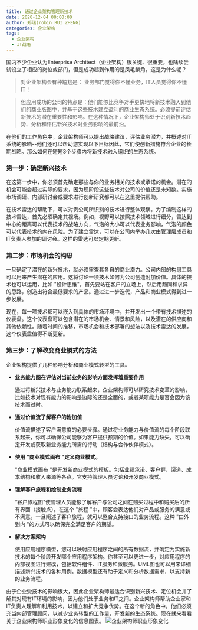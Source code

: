 ```yaml
---
title: 通过企业架构管理新技术
date: 2020-12-04 00:00:00
author: 郑瑞(robin RUI ZHENG)
categories: 企业架构
tags:
  - 企业架构
  - IT战略
---
```


国内不少企业认为Enterprise Architect（企业架构）很关键、很重要，也陆续尝试设立了相应的岗位或部门，但是成功起到作用的是凤毛麟角。这是为什么呢？ 

> 对企业架构会有种尴尬是： 业务部门觉得你不懂业务，IT人员觉得你不懂IT！

> 但应用成功的公司的特点是：他们能够比竞争对手更快地将新技术融入到他们的商业版图中，并基于这些技术建立盈利的商业生态系统。必须提前评估新技术的潜在重要性和影响。在这种情况下，企业架构师处于识别新技术趋势、分析和评估新兴技术对业务影响的最前沿。

在他们的工作角色中，企业架构师可以提出战略建议，评估业务潜力，并概述对IT系统的影响--他们还可以帮助您实现以下目标因此，它们使创新措施符合企业的长期战略。那么如何在短短3个步骤内将新技术融入组织的生态系统。

### 第一步：确定新兴技术

 在这第一步中，你必须首先确定那些与你的业务相关的技术或承诺的机会。潜在的机会可能会超过实际的要求，因为现阶段这些技术对公司的价值还是未知数。实施市场调研、内部研讨会或要求进行创新研究都可以在这里提供帮助。

在技术雷达的帮助下，可以对贵公司所识别的技术进行整体观察。为了编制这样的技术雷达，首先必须确定其视场。例如，视野可以按照技术领域进行细分，雷达到中心的距离可以代表技术的战略方向，气泡的大小可以代表业务影响，气泡的颜色可以代表技术的内在风险。为了建立雷达，可以在公司内举办几次由管理层成员和IT负责人参加的研讨会。这样的雷达可以定期更新。

### 第二步：市场机会的构思

一旦确定了潜在的新兴技术，就必须审查其各自的商业潜力。公司内部的构思工具可以用来产生潜在的应用。这将讨论一项技术如何为公司创造附加价值。具体的技术也可以运用，比如 "设计思维"。首先要站在客户的立场上，然后用趋同和求异的思路，创造出符合最低要求的产品。通过进一步迭代，产品和商业模式得到进一步发展。

现在，每一项技术都可以嵌入到具体的市场环境中，并开发出一个带有技术描述的仪表盘。这个仪表盘可以包含潜在的市场机会、情景和风险，以及潜在的供应商和其他依赖性。随着时间的推移，市场机会和技术部署的想法以及技术雷达的发展，这个仪表盘值得不断更新。

### 第三步：了解改变商业模式的方法

企业架构提供了几种影响分析和商业模式转型的工具。

- **业务能力图在评估对当前业务的影响方面发挥着重要作用**

  通过将新兴技术与业务能力联系起来，企业架构师可以研究技术变革的影响，比如技术对现有能力的影响是边际的还是全面的，或者某项能力是否会因为该技术而过时。

- **通过价值流了解客户的附加值**

  价值流描述了客户满意度的必要步骤。通过将业务能力与价值流的每个阶段联系起来，你可以确保公司能够为客户提供预期的价值。如果能力缺失，可以确定开发或获取新业务能力所需的行动（结构与合作伙伴模式）。

- **使用 "商业模式画布 "定义商业模式。**

  "商业模式画布 "是开发新商业模式的模板。包括业绩承诺、客户群、渠道、成本结构和收入来源等各点。它支持管理人员讨论和开发商业模式。

- **理解客户旅程和绘制业务流程**

  “客户旅程图"使管理人员能够了解客户与公司之间在购买过程中和购买后的所有界面（接触点）。在这个 "旅程 "中，顾客会表达他们对产品或服务的满意或不满意。一旦阐述了客户旅程，就可以整合支持接口的业务流程。这种 "由外到内 "的方式可以确保完全满足客户的期望。

- **解决方案架构**

  使用应用程序模型，您可以映射应用程序之间的所有数据流，并确定为实施新技术的每个阶段开发哪个应用程序架构。你甚至可以更进一步，对应用程序的内部视图进行建模，包括软件组件、IT服务和微服务。UML图也可以用来详细描述新兴技术的各种用例。数据模型还有助于定义和分析数据需求，以支持新的业务流程。

由于企业受技术的影响很大，因此企业架构师最适合识别新兴技术、定位机会并了解其对现有IT环境的影响，因为他们处于业务和IT之间。企业架构师帮助企业家和IT负责人理解和利用技术，以建立和扩大竞争优势。在这个新的角色中，他们必须充当内部管理顾问，以减少业务转型的工作量，开发新的生态系统。现在就来看看关于企业架构师职业形象变化的信息图表。
![企业架构师职业形象变化](https://i.loli.net/2020/12/04/VA1XvIJCHxEsUD6.jpg)
